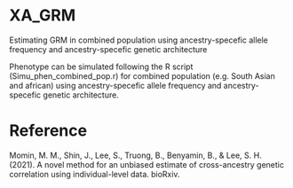 # XA_GRM
Estimating GRM in combined population using ancestry-specefic allele frequency and ancestry-specefic genetic architecture

Phenotype can be simulated following the R script (Simu_phen_combined_pop.r) for combined population (e.g. South Asian and african) using ancestry-specefic allele frequency and ancestry-specefic genetic architecture.

# Reference 
Momin, M. M., Shin, J., Lee, S., Truong, B., Benyamin, B., & Lee, S. H. (2021). A novel method for an unbiased estimate of cross-ancestry genetic correlation using individual-level data. bioRxiv.
